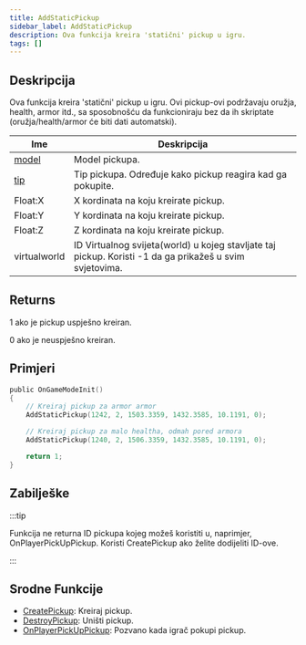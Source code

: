 ```yaml
---
title: AddStaticPickup
sidebar_label: AddStaticPickup
description: Ova funkcija kreira 'statični' pickup u igru.
tags: []
---
```


## Deskripcija

Ova funkcija kreira 'statični' pickup u igru. Ovi pickup-ovi podržavaju oružja, health, armor itd., sa sposobnošću da funkcioniraju bez da ih skriptate (oružja/health/armor će biti dati automatski).

| Ime                                | Deskripcija                                                                                             |
| ---------------------------------- | ------------------------------------------------------------------------------------------------------- |
| [model](../resources/pickupids.md) | Model pickupa.                                                                                          |
| [tip](../resources/pickuptypes.md) | Tip pickupa. Određuje kako pickup reagira kad ga pokupite.                                              |
| Float:X                            | X kordinata na koju kreirate pickup.                                                                    |
| Float:Y                            | Y kordinata na koju kreirate pickup.                                                                    |
| Float:Z                            | Z kordinata na koju kreirate pickup.                                                                    |
| virtualworld                       | ID Virtualnog svijeta(world) u kojeg stavljate taj pickup. Koristi -1 da ga prikažeš u svim svjetovima. |

## Returns

1 ako je pickup uspješno kreiran.

0 ako je neuspješno kreiran.

## Primjeri

```c
public OnGameModeInit()
{
    // Kreiraj pickup za armor armor
    AddStaticPickup(1242, 2, 1503.3359, 1432.3585, 10.1191, 0);

    // Kreiraj pickup za malo healtha, odmah pored armora
    AddStaticPickup(1240, 2, 1506.3359, 1432.3585, 10.1191, 0);

    return 1;
}
```

## Zabilješke

:::tip

Funkcija ne returna ID pickupa kojeg možeš koristiti u, naprimjer, OnPlayerPickUpPickup. Koristi CreatePickup ako želite dodijeliti ID-ove.

:::

## Srodne Funkcije

- [CreatePickup](CreatePickup.md): Kreiraj pickup.
- [DestroyPickup](DestroyPickup.md): Uništi pickup.
- [OnPlayerPickUpPickup](../callbacks/OnPlayerPickUpPickup.md): Pozvano kada igrač pokupi pickup.
